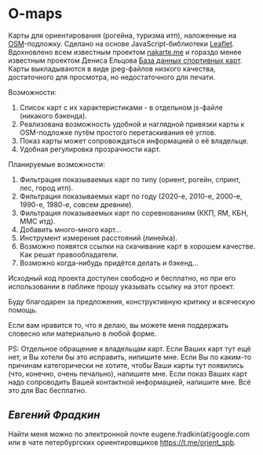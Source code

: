 # O-maps
Карты для ориентирования (рогейна, туризма итп), наложенные на [OSM](https://www.openstreetmap.org/)-подложку.
Сделано на основе JavaScript-библиотеки [Leaflet](https://leafletjs.com/). 
Вдохновлено всем известным проектом [nakarte.me](https://nakarte.me) и гораздо менее известным проектом Дениса Ельцова [База данных спортивных карт](http://www.northernwind.spb.ru/mapbase/online/).
Карты выкладываются в виде jpeg-файлов низкого качества, достаточного для просмотра, но недостаточного для печати.

Возможности:
1. Список карт с их характеристиками - в отдельном js-файле (никакого бэкенда).
2. Реализована возможность удобной и наглядной привязки карты к OSM-подложке путём простого перетаскивания её углов.
3. Показ карты может сопровождаться информацией о её владельце.
4. Удобная регулировка прозрачности карт.

Планируемые возможности:
1. Фильтрация показываемых карт по типу (ориент, рогейн, спринт, лес, город итп).
2. Фильтрация показываемых карт по году (2020-е, 2010-е, 2000-е, 1990-е, 1980-е, совсем древние).
3. Фильтрация показываемых карт по соревнованиям (ККП, ЯМ, КБН, ММС итд).
4. Добавить много-много карт...
5. Инструмент измерения расстояний (линейка).
6. Возможно появятся ссылки на скачивание карт в хорошем качестве. Как решат правообладатели.
7. Возможно когда-нибудь придётся делать и бэкенд...

Исходный код проекта доступен свободно и бесплатно, но при его использовании в паблике прошу указывать ссылку на этот проект.

Буду благодарен за предложения, конструктивную критику и всяческую помощь.

Если вам нравится то, что я делаю, вы можете меня поддержать словесно или материально в любой форме.

PS: Отдельное обращение к владельцам карт. 
Если Ваших карт тут ещё нет, и Вы хотели бы это исправить, нипишите мне.
Если Вы по каким-то причинам категорически не хотите, чтобы Ваши карты тут появились (что, конечно, очень печально), напишите мне.
Если показ Ваших карт надо сопроводить Вашей контактной информацией, напишите мне.
Всё это для Вас бесплатно.


_Евгений Фрадкин_ 
---
Найти меня можно по электронной почте eugene.fradkin(at)google.com или в чате петербургских ориентировщиков https://t.me/orient_spb.